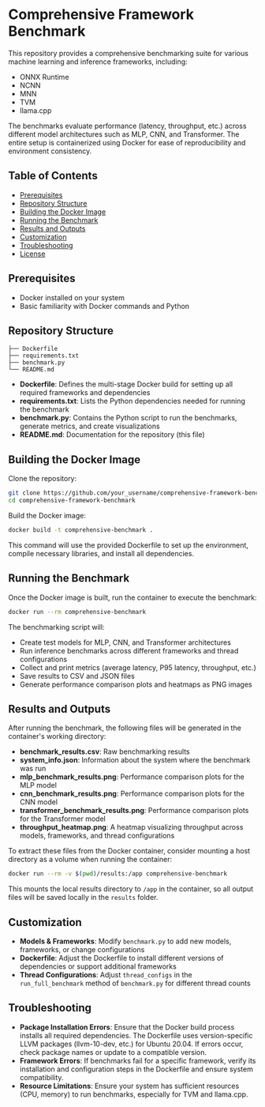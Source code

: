 
# Comprehensive Framework Benchmark

This repository provides a comprehensive benchmarking suite for various machine learning and inference frameworks, including:

- ONNX Runtime
- NCNN
- MNN
- TVM
- llama.cpp

The benchmarks evaluate performance (latency, throughput, etc.) across different model architectures such as MLP, CNN, and Transformer. The entire setup is containerized using Docker for ease of reproducibility and environment consistency.

## Table of Contents
- [Prerequisites](#prerequisites)
- [Repository Structure](#repository-structure)
- [Building the Docker Image](#building-the-docker-image)
- [Running the Benchmark](#running-the-benchmark)
- [Results and Outputs](#results-and-outputs)
- [Customization](#customization)
- [Troubleshooting](#troubleshooting)
- [License](#license)

## Prerequisites
- Docker installed on your system
- Basic familiarity with Docker commands and Python

## Repository Structure
```
├── Dockerfile
├── requirements.txt
├── benchmark.py
└── README.md
```
- **Dockerfile**: Defines the multi-stage Docker build for setting up all required frameworks and dependencies
- **requirements.txt**: Lists the Python dependencies needed for running the benchmark
- **benchmark.py**: Contains the Python script to run the benchmarks, generate metrics, and create visualizations
- **README.md**: Documentation for the repository (this file)

## Building the Docker Image
Clone the repository:

```bash
git clone https://github.com/your_username/comprehensive-framework-benchmark.git
cd comprehensive-framework-benchmark
```

Build the Docker image:

```bash
docker build -t comprehensive-benchmark .
```

This command will use the provided Dockerfile to set up the environment, compile necessary libraries, and install all dependencies.

## Running the Benchmark
Once the Docker image is built, run the container to execute the benchmark:

```bash
docker run --rm comprehensive-benchmark
```

The benchmarking script will:
- Create test models for MLP, CNN, and Transformer architectures
- Run inference benchmarks across different frameworks and thread configurations
- Collect and print metrics (average latency, P95 latency, throughput, etc.)
- Save results to CSV and JSON files
- Generate performance comparison plots and heatmaps as PNG images

## Results and Outputs
After running the benchmark, the following files will be generated in the container's working directory:
- **benchmark_results.csv**: Raw benchmarking results
- **system_info.json**: Information about the system where the benchmark was run
- **mlp_benchmark_results.png**: Performance comparison plots for the MLP model
- **cnn_benchmark_results.png**: Performance comparison plots for the CNN model
- **transformer_benchmark_results.png**: Performance comparison plots for the Transformer model
- **throughput_heatmap.png**: A heatmap visualizing throughput across models, frameworks, and thread configurations

To extract these files from the Docker container, consider mounting a host directory as a volume when running the container:

```bash
docker run --rm -v $(pwd)/results:/app comprehensive-benchmark
```

This mounts the local results directory to `/app` in the container, so all output files will be saved locally in the `results` folder.

## Customization
- **Models & Frameworks**: Modify `benchmark.py` to add new models, frameworks, or change configurations
- **Dockerfile**: Adjust the Dockerfile to install different versions of dependencies or support additional frameworks
- **Thread Configurations**: Adjust `thread_configs` in the `run_full_benchmark` method of `benchmark.py` for different thread counts

## Troubleshooting
- **Package Installation Errors**: Ensure that the Docker build process installs all required dependencies. The Dockerfile uses version-specific LLVM packages (llvm-10-dev, etc.) for Ubuntu 20.04. If errors occur, check package names or update to a compatible version.
- **Framework Errors**: If benchmarks fail for a specific framework, verify its installation and configuration steps in the Dockerfile and ensure system compatibility.
- **Resource Limitations**: Ensure your system has sufficient resources (CPU, memory) to run benchmarks, especially for TVM and llama.cpp.

